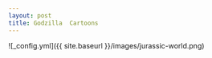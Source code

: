 ```yaml
---
layout: post
title: Godzilla  Cartoons
---
```


![_config.yml]({{ site.baseurl }}/images/jurassic-world.png)

